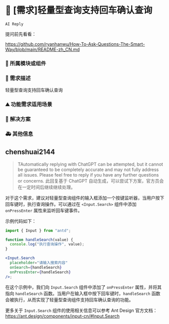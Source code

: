 # 👑 [需求]轻量型查询支持回车确认查询

`AI Reply`

提问前先看看：

https://github.com/ryanhanwu/How-To-Ask-Questions-The-Smart-Way/blob/main/README-zh_CN.md

### 🔩 所属模块或组件

<!--
ProTable轻量型查询
 -->

### 🥰 需求描述

轻量型查询支持回车确认查询

### ⛰ 功能需求适用场景

<!--
请简单描述一下这个新功能通常或可以应用在哪些场景下
-->

### 🧐 解决方案

<!--
如果你有解决方案，在这里清晰地阐述
-->

### 🚑 其他信息

<!--
如截图等其他信息可以贴在这里
-->

## chenshuai2144

> TAutomatically replying with ChatGPT can be attempted, but it cannot be guaranteed to be completely accurate and may not fully address all issues. Please feel free to reply if you have any further questions or concerns.
> 此回复基于 ChatGPT 自动生成，可以尝试下方案，官方员会在一定时间后继续继续处理。

对于这个需求，建议对轻量型查询组件的输入框添加一个按键监听器，当用户按下回车键时，执行查询操作。可以通过在 `<Input.Search>` 组件中添加 `onPressEnter` 属性来监听回车键事件。

示例代码如下：

```jsx
import { Input } from "antd";

function handleSearch(value) {
  console.log("执行查询操作", value);
}

<Input.Search
  placeholder="请输入搜索内容"
  onSearch={handleSearch}
  onPressEnter={handleSearch}
/>;
```

在这个示例中，我们向 `Input.Search` 组件中添加了 `onPressEnter` 属性，并将其指向 `handleSearch` 函数。当用户在输入框中按下回车键时，`handleSearch` 函数会被执行，从而实现了轻量型查询组件支持回车确认查询的功能。

更多关于 `Input.Search` 组件的使用相关信息可以参考 Ant Design 官方文档：https://ant.design/components/input-cn/#Input.Search

